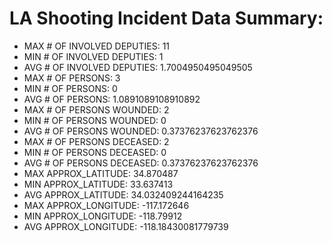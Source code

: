 # LA Shooting Incident Data Summary:
* MAX # OF INVOLVED DEPUTIES: 11
* MIN # OF INVOLVED DEPUTIES: 1
* AVG # OF INVOLVED DEPUTIES: 1.7004950495049505
* MAX # OF PERSONS: 3
* MIN # OF PERSONS: 0
* AVG # OF PERSONS: 1.0891089108910892
* MAX # OF PERSONS WOUNDED: 2
* MIN # OF PERSONS WOUNDED: 0
* AVG # OF PERSONS WOUNDED: 0.37376237623762376
* MAX # OF PERSONS DECEASED: 2
* MIN # OF PERSONS DECEASED: 0
* AVG # OF PERSONS DECEASED: 0.37376237623762376
* MAX APPROX_LATITUDE: 34.870487
* MIN APPROX_LATITUDE: 33.637413
* AVG APPROX_LATITUDE: 34.032409244164235
* MAX APPROX_LONGITUDE: -117.172646
* MIN APPROX_LONGITUDE: -118.79912
* AVG APPROX_LONGITUDE: -118.18430081779739
